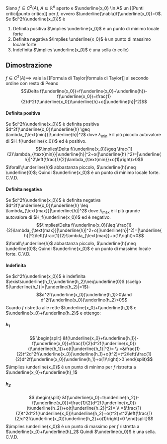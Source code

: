 Siano $f \in C^2(A), A\subseteq\mathbb{R}^n$ aperto e $\underline{x_0} \in A$ un [[Punti critici|punto critico]] per $f$, ovvero $\underline{\nabla}f(\underline{x_0})=0$.
Se $d^2f(\underline{x_0})$ è
1. Definita positiva $\implies \underline{x_0}$ è un punto di minimo locale forte
2. Definita negativa $\implies \underline{x_0}$ è un punto di massimo locale forte
3. Indefinita $\implies \underline{x_0}$ è una sella (o colle)
## Dimostrazione
$f \in C^2(A)\implies$ vale la [[Formula di Taylor|formula di Taylor]] al secondo ordine con resto di Peano
$$\Delta f(\underline{x_0})=f(\underline{x_0}+\underline{h})-f(\underline{x_0})=\frac{1}{2}d^2f(\underline{x_0})\underline{h}+o(|\underline{h}|^2)$$
#### Definita positiva
Se $d^2f(\underline{x_0})$ è definita positiva
$d^2f(\underline{x_0})\underline{h} \geq \lambda_{\text{min}}|\underline{h}|^2$ dove $\lambda_{\text{min}}$ è il più piccolo autovalore di $H_f(\underline{x_0})$ ed è positivo.
$$\implies\Delta f(\underline{x_0})\geq \frac{1}{2}\lambda_{\text{min}}|\underline{h}|^2+o(|\underline{h}|^2)=|\underline{h}|^2\left(\frac{1}{2}\lambda_{\text{min}}+o(1)\right)>0$$
$\forall\;\underline{h}$ abbastanza piccolo, $\underline{h}\neq \underline{0}$;
Quindi $\underline{x_0}$ è un punto di minimo locale forte.
C.V.D.
#### Definita negativa
Se $d^2f(\underline{x_0})$ è definita negativa
$d^2f(\underline{x_0})\underline{h} \leq \lambda_{\text{max}}|\underline{h}|^2$ dove $\lambda_{\text{max}}$ è il più grande autovalore di $H_f(\underline{x_0})$ ed è negativo.
$$\implies\Delta f(\underline{x_0})\leq \frac{1}{2}\lambda_{\text{max}}|\underline{h}|^2+o(|\underline{h}|^2)=|\underline{h}|^2\left(\frac{1}{2}\lambda_{\text{max}}+o(1)\right)<0$$
$\forall\;\underline{h}$ abbastanza piccolo, $\underline{h}\neq \underline{0}$;
Quindi $\underline{x_0}$ è un punto di massimo locale forte.
C.V.D.
#### Indefinita
Se $d^2f(\underline{x_0})$ è indefinita $\exists\underline{h_1},\underline{h_2}\neq\underline{0}$ (scelgo $|\underline{h_1}|=|\underline{h_2}|=1$):
$$d^2f(\underline{x_0})\underline{h_1}>0\land d^2f(\underline{x_0})\underline{h_2}<0$$
Guardo $f$ ristretta alle rette $\underline{x_0}+t\underline{h_1}$ e $\underline{x_0}+t\underline{h_2}$ e ottengo:
##### $h_1$
$$
\begin{split}
&f(\underline{x_0}+t\underline{h_1})-f(\underline{x_0})=\frac{1}{2}d^2f(\underline{x_0})(t\underline{h_1})+o(t|\underline{h_1}|^2)= \\
=&\frac{1}{2}t^2d^2f(\underline{x_0})\underline{h_1}+o(t^2)=t^2\left(\frac{1}{2}d^2f(\underline{x_0})\underline{h_1}+o(1)\right)>0
\end{split}$$
$\implies \underline{x_0}$ è un punto di minimo per $f$ ristretta a $\underline{x_0}+t\underline{h}_1$
##### $h_2$
$$
\begin{split}
&f(\underline{x_0}+t\underline{h_2})-f(\underline{x_0})=\frac{1}{2}d^2f(\underline{x_0})(t\underline{h_2})+o(t|\underline{h_2}|^2)= \\
=&\frac{1}{2}t^2d^2f(\underline{x_0})\underline{h_2}+o(t^2)=t^2\left(\frac{1}{2}d^2f(\underline{x_0})\underline{h_2}+o(1)\right)<0
\end{split}$$
$\implies \underline{x_0}$ è un punto di massimo per $f$ ristretta a $\underline{x_0}+t\underline{h}_2$
Quindi $\underline{x_0}$ è una sella.
C.V.D.